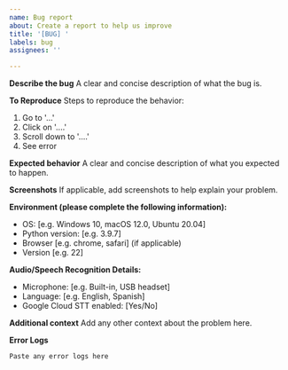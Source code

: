 ```yaml
---
name: Bug report
about: Create a report to help us improve
title: '[BUG] '
labels: bug
assignees: ''

---
```


**Describe the bug**
A clear and concise description of what the bug is.

**To Reproduce**
Steps to reproduce the behavior:
1. Go to '...'
2. Click on '....'
3. Scroll down to '....'
4. See error

**Expected behavior**
A clear and concise description of what you expected to happen.

**Screenshots**
If applicable, add screenshots to help explain your problem.

**Environment (please complete the following information):**
 - OS: [e.g. Windows 10, macOS 12.0, Ubuntu 20.04]
 - Python version: [e.g. 3.9.7]
 - Browser [e.g. chrome, safari] (if applicable)
 - Version [e.g. 22]

**Audio/Speech Recognition Details:**
 - Microphone: [e.g. Built-in, USB headset]
 - Language: [e.g. English, Spanish]
 - Google Cloud STT enabled: [Yes/No]

**Additional context**
Add any other context about the problem here.

**Error Logs**
```
Paste any error logs here
```
